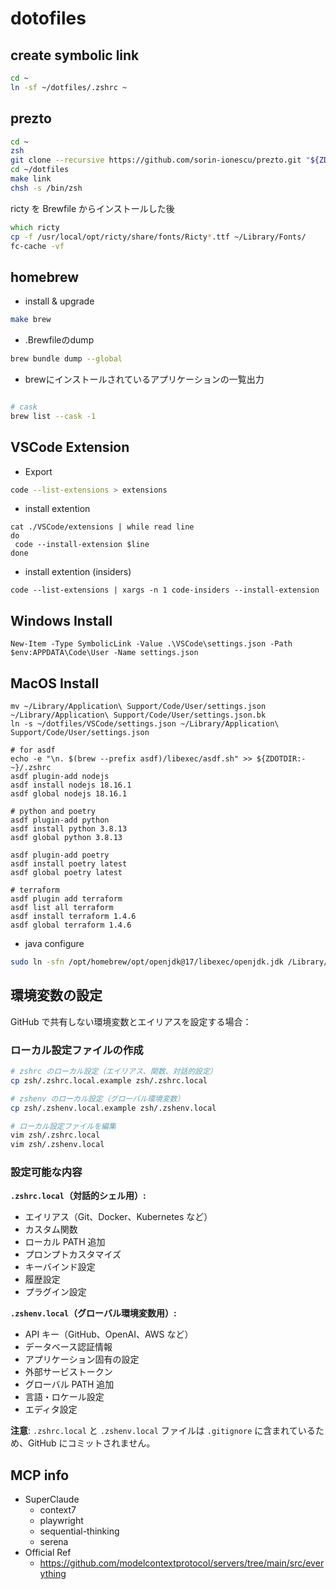 # dotofiles

## create symbolic link

```zsh
cd ~
ln -sf ~/dotfiles/.zshrc ~
```

## prezto

```zsh
cd ~
zsh
git clone --recursive https://github.com/sorin-ionescu/prezto.git "${ZDOTDIR:-$HOME}/.zprezto"
cd ~/dotfiles
make link
chsh -s /bin/zsh
```

ricty を Brewfile からインストールした後

```zsh
which ricty
cp -f /usr/local/opt/ricty/share/fonts/Ricty*.ttf ~/Library/Fonts/
fc-cache -vf
```

## homebrew

- install & upgrade
 
```zsh
make brew
```

- .Brewfileのdump

```zsh
brew bundle dump --global
```

- brewにインストールされているアプリケーションの一覧出力

```zsh

# cask
brew list --cask -1
```

## VSCode Extension
<!-- TODO: .Brewfileに統合されているかもしれない -->

- Export

```zsh
code --list-extensions > extensions
```

- install extention

```shell:
cat ./VSCode/extensions | while read line
do
 code --install-extension $line
done
```

- install extention (insiders)

```bash:
code --list-extensions | xargs -n 1 code-insiders --install-extension
```

## Windows Install

```powershell:
New-Item -Type SymbolicLink -Value .\VSCode\settings.json -Path $env:APPDATA\Code\User -Name settings.json
```

## MacOS Install

```shell:
mv ~/Library/Application\ Support/Code/User/settings.json ~/Library/Application\ Support/Code/User/settings.json.bk
ln -s ~/dotfiles/VSCode/settings.json ~/Library/Application\ Support/Code/User/settings.json

# for asdf
echo -e "\n. $(brew --prefix asdf)/libexec/asdf.sh" >> ${ZDOTDIR:-~}/.zshrc
asdf plugin-add nodejs
asdf install nodejs 18.16.1
asdf global nodejs 18.16.1

# python and poetry
asdf plugin-add python
asdf install python 3.8.13
asdf global python 3.8.13

asdf plugin-add poetry
asdf install poetry latest
asdf global poetry latest

# terraform
asdf plugin add terraform
asdf list all terraform 
asdf install terraform 1.4.6
asdf global terraform 1.4.6
```

- java configure

```bash
sudo ln -sfn /opt/homebrew/opt/openjdk@17/libexec/openjdk.jdk /Library/Java/JavaVirtualMachines/openjdk-17.jdk
```

## 環境変数の設定

GitHub で共有しない環境変数とエイリアスを設定する場合：

### ローカル設定ファイルの作成

```bash
# zshrc のローカル設定（エイリアス、関数、対話的設定）
cp zsh/.zshrc.local.example zsh/.zshrc.local

# zshenv のローカル設定（グローバル環境変数）
cp zsh/.zshenv.local.example zsh/.zshenv.local

# ローカル設定ファイルを編集
vim zsh/.zshrc.local
vim zsh/.zshenv.local
```

### 設定可能な内容

**`.zshrc.local`（対話的シェル用）:**
- エイリアス（Git、Docker、Kubernetes など）
- カスタム関数
- ローカル PATH 追加
- プロンプトカスタマイズ
- キーバインド設定
- 履歴設定
- プラグイン設定

**`.zshenv.local`（グローバル環境変数用）:**
- API キー（GitHub、OpenAI、AWS など）
- データベース認証情報
- アプリケーション固有の設定
- 外部サービストークン
- グローバル PATH 追加
- 言語・ロケール設定
- エディタ設定

**注意**: `.zshrc.local` と `.zshenv.local` ファイルは `.gitignore` に含まれているため、GitHub にコミットされません。


## MCP info
- SuperClaude
  - context7
  - playwright
  - sequential-thinking
  - serena
- Official Ref
  - https://github.com/modelcontextprotocol/servers/tree/main/src/everything